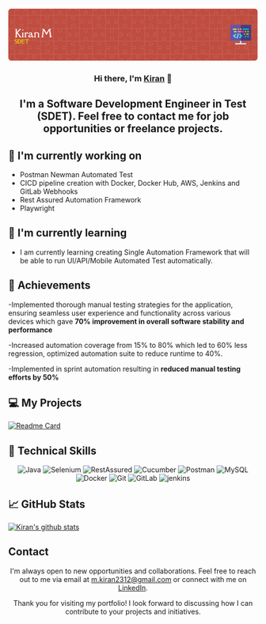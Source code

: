<p align="center">
  <a href="https://www.linkedin.com/in/kiranm23/" target="_blank" rel="noreferrer">
    <img src="https://raw.githubusercontent.com/mkiran23/mkiran23.github.io/main/github-header-image.png" alt="My banner">
  </a>
</p>

<h3 align="center">Hi there, I'm <a href="https://www.linkedin.com/in/kiranm23/" target="_blank" rel="noreferrer">Kiran</a> 👋</h3>

<h2 align="center">I'm a Software Development Engineer in Test (SDET). Feel free to contact me for job opportunities or freelance projects. </h2>


## 🔭 I'm currently working on

- Postman Newman Automated Test
- CICD pipeline creation with Docker, Docker Hub, AWS, Jenkins and GitLab Webhooks
- Rest Assured Automation Framework
- Playwright
  

## 🌱 I'm currently learning

- I am currently learning creating Single Automation Framework that will be able to run UI/API/Mobile Automated Test automatically.


## 🥇 Achievements

-Implemented thorough manual testing strategies for the application, ensuring
seamless user experience and functionality across various devices which gave
<b>70% improvement in overall software stability and performance</b>

-Increased automation coverage from 15% to 80% which led to 60% less regression, optimized automation suite to reduce runtime to 40%.

-Implemented in sprint automation
resulting in <b> reduced manual testing efforts by 50% </b>



## 💻 My Projects 

[![Readme Card](https://github-readme-stats.vercel.app/api/pin/?username=mkiran23&repo=AutomationFramework)](https://github.com/mkiran23/AutomationFramework)

## 💼 Technical Skills

<p align="center">
  <img src="https://img.shields.io/badge/Java-007396?style=for-the-badge&logo=java&logoColor=white" alt="Java">
  <img src="https://img.shields.io/badge/Selenium-43B02A?style=for-the-badge&logo=selenium&logoColor=white" alt="Selenium">
  <img src="https://img.shields.io/badge/RestAssured-green" alt="RestAssured">
  <img src="https://img.shields.io/badge/Cucumber-green" alt="Cucumber">
  <img src="https://img.shields.io/badge/Postman-FF6C37?style=for-the-badge&logo=postman&logoColor=white" alt="Postman">
  <img src="https://img.shields.io/badge/MySQL-4479A1?style=for-the-badge&logo=mysql&logoColor=white" alt="MySQL">
  <img src="https://img.shields.io/badge/Docker-2496ED?style=for-the-badge&logo=docker&logoColor=white" alt="Docker">
  <img src="https://img.shields.io/badge/Git-F05032?style=for-the-badge&logo=git&logoColor=white" alt="Git">
  <img src="https://img.shields.io/badge/GitLab-FCA121?style=for-the-badge&logo=gitlab&logoColor=white" alt="GitLab">
  <img src="https://www.vectorlogo.zone/logos/jenkins/jenkins-icon.svg" alt="jenkins" width="40" height="40"/>
</p>

## 📈 GitHub Stats 

[![Kiran's github stats](https://github-readme-stats.vercel.app/api?username=mkiran23)](https://github.com/mkiran23)

## Contact

<p align="center">I'm always open to new opportunities and collaborations. Feel free to reach out to me via email at <a href="mailto:m.kiran2312@gmail.com">m.kiran2312@gmail.com</a> or connect with me on <a href="https://www.linkedin.com/in/kiranm23/">LinkedIn</a>.</p>

  <p align="center">
  <a href="https://www.linkedin.com/in/kiranm23/">
  </a>
 
</p>

<p align="center">Thank you for visiting my portfolio! I look forward to discussing how I can contribute to your projects and initiatives.</p>